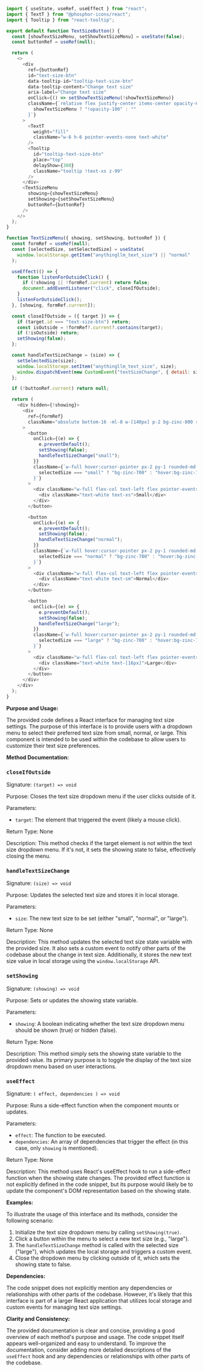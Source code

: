 ```javascript
import { useState, useRef, useEffect } from "react";
import { TextT } from "@phosphor-icons/react";
import { Tooltip } from "react-tooltip";

export default function TextSizeButton() {
  const [showTextSizeMenu, setShowTextSizeMenu] = useState(false);
  const buttonRef = useRef(null);

  return (
    <>
      <div
        ref={buttonRef}
        id="text-size-btn"
        data-tooltip-id="tooltip-text-size-btn"
        data-tooltip-content="Change text size"
        aria-label="Change text size"
        onClick={() => setShowTextSizeMenu(!showTextSizeMenu)}
        className={`relative flex justify-center items-center opacity-60 hover:opacity-100 cursor-pointer ${
          showTextSizeMenu ? "!opacity-100" : ""
        }`}
      >
        <TextT
          weight="fill"
          className="w-6 h-6 pointer-events-none text-white"
        />
        <Tooltip
          id="tooltip-text-size-btn"
          place="top"
          delayShow={300}
          className="tooltip !text-xs z-99"
        />
      </div>
      <TextSizeMenu
        showing={showTextSizeMenu}
        setShowing={setShowTextSizeMenu}
        buttonRef={buttonRef}
      />
    </>
  );
}

function TextSizeMenu({ showing, setShowing, buttonRef }) {
  const formRef = useRef(null);
  const [selectedSize, setSelectedSize] = useState(
    window.localStorage.getItem("anythingllm_text_size") || "normal"
  );

  useEffect(() => {
    function listenForOutsideClick() {
      if (!showing || !formRef.current) return false;
      document.addEventListener("click", closeIfOutside);
    }
    listenForOutsideClick();
  }, [showing, formRef.current]);

  const closeIfOutside = ({ target }) => {
    if (target.id === "text-size-btn") return;
    const isOutside = !formRef?.current?.contains(target);
    if (!isOutside) return;
    setShowing(false);
  };

  const handleTextSizeChange = (size) => {
    setSelectedSize(size);
    window.localStorage.setItem("anythingllm_text_size", size);
    window.dispatchEvent(new CustomEvent("textSizeChange", { detail: size }));
  };

  if (!buttonRef.current) return null;

  return (
    <div hidden={!showing}>
      <div
        ref={formRef}
        className="absolute bottom-16 -ml-8 w-[140px] p-2 bg-zinc-800 rounded-lg shadow-md flex flex-col justify-center items-start gap-2 z-50"
      >
        <button
          onClick={(e) => {
            e.preventDefault();
            setShowing(false);
            handleTextSizeChange("small");
          }}
          className={`w-full hover:cursor-pointer px-2 py-1 rounded-md flex flex-col justify-start group ${
            selectedSize === "small" ? "bg-zinc-700" : "hover:bg-zinc-700"
          }`}
        >
          <div className="w-full flex-col text-left flex pointer-events-none">
            <div className="text-white text-xs">Small</div>
          </div>
        </button>

        <button
          onClick={(e) => {
            e.preventDefault();
            setShowing(false);
            handleTextSizeChange("normal");
          }}
          className={`w-full hover:cursor-pointer px-2 py-1 rounded-md flex flex-col justify-start group ${
            selectedSize === "normal" ? "bg-zinc-700" : "hover:bg-zinc-700"
          }`}
        >
          <div className="w-full flex-col text-left flex pointer-events-none">
            <div className="text-white text-sm">Normal</div>
          </div>
        </button>

        <button
          onClick={(e) => {
            e.preventDefault();
            setShowing(false);
            handleTextSizeChange("large");
          }}
          className={`w-full hover:cursor-pointer px-2 py-1 rounded-md flex flex-col justify-start group ${
            selectedSize === "large" ? "bg-zinc-700" : "hover:bg-zinc-700"
          }`}
        >
          <div className="w-full flex-col text-left flex pointer-events-none">
            <div className="text-white text-[16px]">Large</div>
          </div>
        </button>
      </div>
    </div>
  );
}

```
**Purpose and Usage:**

The provided code defines a React interface for managing text size settings. The purpose of this interface is to provide users with a dropdown menu to select their preferred text size from small, normal, or large. This component is intended to be used within the codebase to allow users to customize their text size preferences.

**Method Documentation:**

### `closeIfOutside`

Signature: `(target) => void`

Purpose: Closes the text size dropdown menu if the user clicks outside of it.

Parameters:

* `target`: The element that triggered the event (likely a mouse click).

Return Type: None

Description: This method checks if the target element is not within the text size dropdown menu. If it's not, it sets the showing state to false, effectively closing the menu.

### `handleTextSizeChange`

Signature: `(size) => void`

Purpose: Updates the selected text size and stores it in local storage.

Parameters:

* `size`: The new text size to be set (either "small", "normal", or "large").

Return Type: None

Description: This method updates the selected text size state variable with the provided size. It also sets a custom event to notify other parts of the codebase about the change in text size. Additionally, it stores the new text size value in local storage using the `window.localStorage` API.

### `setShowing`

Signature: `(showing) => void`

Purpose: Sets or updates the showing state variable.

Parameters:

* `showing`: A boolean indicating whether the text size dropdown menu should be shown (true) or hidden (false).

Return Type: None

Description: This method simply sets the showing state variable to the provided value. Its primary purpose is to toggle the display of the text size dropdown menu based on user interactions.

### `useEffect`

Signature: `( effect, dependencies ) => void`

Purpose: Runs a side-effect function when the component mounts or updates.

Parameters:

* `effect`: The function to be executed.
* `dependencies`: An array of dependencies that trigger the effect (in this case, only `showing` is mentioned).

Return Type: None

Description: This method uses React's useEffect hook to run a side-effect function when the showing state changes. The provided effect function is not explicitly defined in the code snippet, but its purpose would likely be to update the component's DOM representation based on the showing state.

**Examples:**

To illustrate the usage of this interface and its methods, consider the following scenario:

1. Initialize the text size dropdown menu by calling `setShowing(true)`.
2. Click a button within the menu to select a new text size (e.g., "large").
3. The `handleTextSizeChange` method is called with the selected size ("large"), which updates the local storage and triggers a custom event.
4. Close the dropdown menu by clicking outside of it, which sets the showing state to false.

**Dependencies:**

The code snippet does not explicitly mention any dependencies or relationships with other parts of the codebase. However, it's likely that this interface is part of a larger React application that utilizes local storage and custom events for managing text size settings.

**Clarity and Consistency:**

The provided documentation is clear and concise, providing a good overview of each method's purpose and usage. The code snippet itself appears well-organized and easy to understand. To improve the documentation, consider adding more detailed descriptions of the `useEffect` hook and any dependencies or relationships with other parts of the codebase.